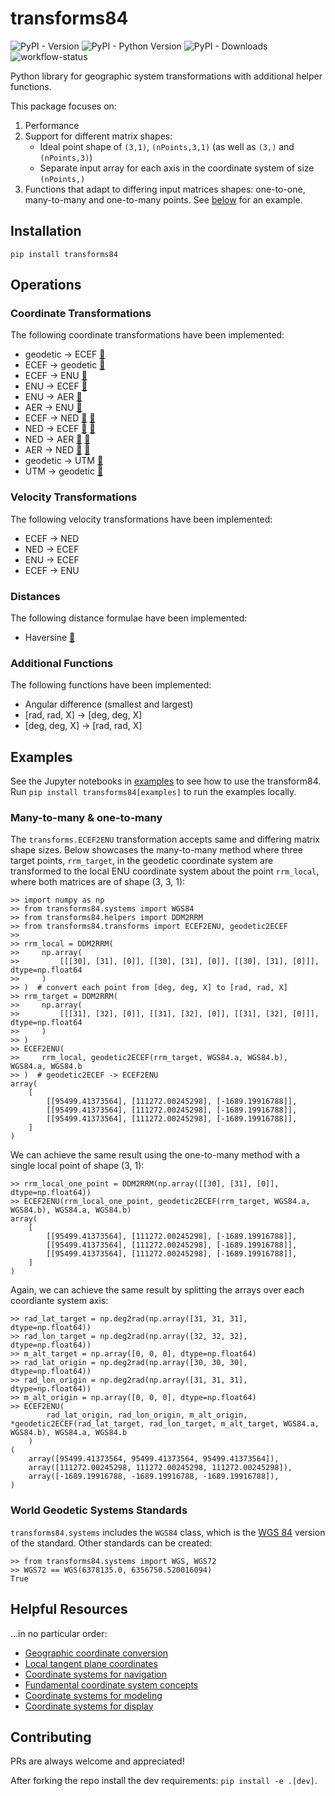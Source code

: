 # transforms84
![PyPI - Version](https://img.shields.io/pypi/v/transforms84)
![PyPI - Python Version](https://img.shields.io/pypi/pyversions/transforms84)
![PyPI - Downloads](https://img.shields.io/pypi/dm/transforms84)
![workflow-status](https://img.shields.io/github/actions/workflow/status/Stoops-ML/transforms84/workflow.yml)

Python library for geographic system transformations with additional helper functions.

This package focuses on:
1. Performance
2. Support for different matrix shapes:
   * Ideal point shape of `(3,1)`, `(nPoints,3,1)` (as well as `(3,)` and `(nPoints,3)`)
   * Separate input array for each axis in the coordinate system of size `(nPoints,)`
3. Functions that adapt to differing input matrices shapes: one-to-one, many-to-many and one-to-many points. See [below](#many-to-many--one-to-many) for an example.

## Installation
`pip install transforms84`

## Operations
### Coordinate Transformations
The following coordinate transformations have been implemented:
- geodetic &rarr; ECEF [🔗](https://en.wikipedia.org/wiki/Geographic_coordinate_conversion#From_geodetic_to_ECEF_coordinates)
- ECEF &rarr; geodetic [🔗](https://en.wikipedia.org/wiki/Geographic_coordinate_conversion#From_ECEF_to_geodetic_coordinates)
- ECEF &rarr; ENU [🔗](https://en.wikipedia.org/wiki/Geographic_coordinate_conversion#From_ECEF_to_ENU)
- ENU &rarr; ECEF [🔗](https://en.wikipedia.org/wiki/Geographic_coordinate_conversion#From_ENU_to_ECEF)
- ENU &rarr; AER [🔗](https://x-lumin.com/wp-content/uploads/2020/09/Coordinate_Transforms.pdf)
- AER &rarr; ENU [🔗](https://x-lumin.com/wp-content/uploads/2020/09/Coordinate_Transforms.pdf)
- ECEF &rarr; NED [🔗](https://en.wikipedia.org/wiki/Geographic_coordinate_conversion#From_ECEF_to_ENU) [🔗](https://en.wikipedia.org/wiki/Local_tangent_plane_coordinates)
- NED &rarr; ECEF [🔗](https://en.wikipedia.org/wiki/Geographic_coordinate_conversion#From_ENU_to_ECEF) [🔗](https://en.wikipedia.org/wiki/Local_tangent_plane_coordinates)
- NED &rarr; AER [🔗](https://x-lumin.com/wp-content/uploads/2020/09/Coordinate_Transforms.pdf) [🔗](https://en.wikipedia.org/wiki/Local_tangent_plane_coordinates)
- AER &rarr; NED [🔗](https://x-lumin.com/wp-content/uploads/2020/09/Coordinate_Transforms.pdf) [🔗](https://en.wikipedia.org/wiki/Local_tangent_plane_coordinates)
- geodetic &rarr; UTM [🔗](https://fypandroid.wordpress.com/2011/09/03/converting-utm-to-latitude-and-longitude-or-vice-versa/)
- UTM &rarr; geodetic [🔗](https://fypandroid.wordpress.com/2011/09/03/converting-utm-to-latitude-and-longitude-or-vice-versa/)

### Velocity Transformations
The following velocity transformations have been implemented:
- ECEF &rarr; NED
- NED &rarr; ECEF
- ENU &rarr; ECEF
- ECEF &rarr; ENU

### Distances
The following distance formulae have been implemented:
- Haversine [🔗](https://en.wikipedia.org/wiki/Haversine_formula#Formulation)

### Additional Functions
The following functions have been implemented:
- Angular difference (smallest and largest)
- [rad, rad, X] &rarr; [deg, deg, X]
- [deg, deg, X] &rarr; [rad, rad, X]

## Examples
See the Jupyter notebooks in [examples](examples) to see how to use the transform84. Run `pip install transforms84[examples]` to run the examples locally.

### Many-to-many & one-to-many
The `transforms.ECEF2ENU` transformation accepts same and differing matrix shape sizes. Below showcases the many-to-many method where three target points, `rrm_target`, in the geodetic coordinate system are transformed to the local ENU coordinate system about the point `rrm_local`, where both matrices are of shape (3, 3, 1):
```
>> import numpy as np
>> from transforms84.systems import WGS84
>> from transforms84.helpers import DDM2RRM
>> from transforms84.transforms import ECEF2ENU, geodetic2ECEF
>>
>> rrm_local = DDM2RRM(
>>     np.array(
>>         [[[30], [31], [0]], [[30], [31], [0]], [[30], [31], [0]]], dtype=np.float64
>>     )
>> )  # convert each point from [deg, deg, X] to [rad, rad, X]
>> rrm_target = DDM2RRM(
>>     np.array(
>>         [[[31], [32], [0]], [[31], [32], [0]], [[31], [32], [0]]], dtype=np.float64
>>     )
>> )
>> ECEF2ENU(
>>     rrm_local, geodetic2ECEF(rrm_target, WGS84.a, WGS84.b), WGS84.a, WGS84.b
>> )  # geodetic2ECEF -> ECEF2ENU
array(
    [
        [[95499.41373564], [111272.00245298], [-1689.19916788]],
        [[95499.41373564], [111272.00245298], [-1689.19916788]],
        [[95499.41373564], [111272.00245298], [-1689.19916788]],
    ]
)
```

We can achieve the same result using the one-to-many method with a single local point of shape (3, 1):
```
>> rrm_local_one_point = DDM2RRM(np.array([[30], [31], [0]], dtype=np.float64))
>> ECEF2ENU(rrm_local_one_point, geodetic2ECEF(rrm_target, WGS84.a, WGS84.b), WGS84.a, WGS84.b)
array(
    [
        [[95499.41373564], [111272.00245298], [-1689.19916788]],
        [[95499.41373564], [111272.00245298], [-1689.19916788]],
        [[95499.41373564], [111272.00245298], [-1689.19916788]],
    ]
)
```

Again, we can achieve the same result by splitting the arrays over each coordiante system axis:
```
>> rad_lat_target = np.deg2rad(np.array([31, 31, 31], dtype=np.float64))
>> rad_lon_target = np.deg2rad(np.array([32, 32, 32], dtype=np.float64))
>> m_alt_target = np.array([0, 0, 0], dtype=np.float64)
>> rad_lat_origin = np.deg2rad(np.array([30, 30, 30], dtype=np.float64))
>> rad_lon_origin = np.deg2rad(np.array([31, 31, 31], dtype=np.float64))
>> m_alt_origin = np.array([0, 0, 0], dtype=np.float64)
>> ECEF2ENU(
        rad_lat_origin, rad_lon_origin, m_alt_origin, *geodetic2ECEF(rad_lat_target, rad_lon_target, m_alt_target, WGS84.a, WGS84.b), WGS84.a, WGS84.b
    )
(
    array([95499.41373564, 95499.41373564, 95499.41373564]),
    array([111272.00245298, 111272.00245298, 111272.00245298]),
    array([-1689.19916788, -1689.19916788, -1689.19916788]),
)
```

### World Geodetic Systems Standards
`transforms84.systems` includes the `WGS84` class, which is the [WGS 84](https://en.wikipedia.org/wiki/World_Geodetic_System#WGS_84) version of the standard. Other standards can be created:
```
>> from transforms84.systems import WGS, WGS72
>> WGS72 == WGS(6378135.0, 6356750.520016094)
True
```

## Helpful Resources
...in no particular order:
- [Geographic coordinate conversion](https://en.wikipedia.org/wiki/Geographic_coordinate_conversion)
- [Local tangent plane coordinates](https://en.wikipedia.org/wiki/Local_tangent_plane_coordinates)
- [Coordinate systems for navigation](https://www.mathworks.com/help/aerotbx/ug/coordinate-systems-for-navigation.html)
- [Fundamental coordinate system concepts](https://www.mathworks.com/help/aerotbx/ug/fundamental-coordinate-system-concepts.html)
- [Coordinate systems for modeling](https://www.mathworks.com/help/aerotbx/ug/coordinate-systems-for-modeling.html)
- [Coordinate systems for display](https://www.mathworks.com/help/aerotbx/ug/coordinate-systems-for-display.html)

## Contributing
PRs are always welcome and appreciated!

After forking the repo install the dev requirements: `pip install -e .[dev]`.
